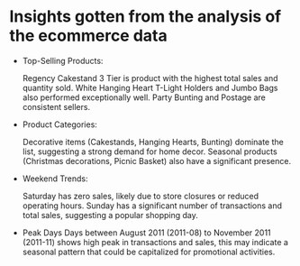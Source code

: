 # Insights gotten from the analysis of the ecommerce data

- Top-Selling Products:

    Regency Cakestand 3 Tier is product with the highest total sales and quantity sold.
    White Hanging Heart T-Light Holders and Jumbo Bags also performed exceptionally well.
    Party Bunting and Postage are consistent sellers.

- Product Categories:

    Decorative items (Cakestands, Hanging Hearts, Bunting) dominate the list, suggesting a strong demand for home decor.
    Seasonal products (Christmas decorations, Picnic Basket) also have a significant presence.


- Weekend Trends:

    Saturday has zero sales, likely due to store closures or reduced operating hours.
    Sunday has a significant number of transactions and total sales, suggesting a popular shopping day.

- Peak Days
    Days between August 2011 (2011-08) to November 2011 (2011-11) shows high peak in transactions and sales, this may indicate a seasonal pattern that could be capitalized for promotional activities. 
